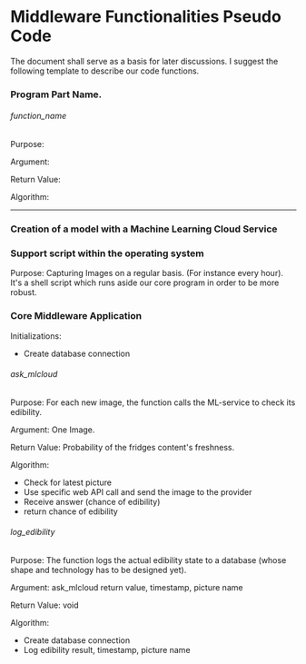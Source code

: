 # Middleware Functionalities Pseudo Code
The document shall serve as a basis for later discussions. I suggest the following template to describe our code functions.

### Program Part Name.

###### function_name
Purpose:

Argument:

Return Value:

Algorithm:

----------------------------------

### Creation of a model with a Machine Learning Cloud Service

### Support script within the operating system

Purpose: Capturing Images on a regular basis. (For instance every hour). It's a shell script which runs aside our core program in order to be more robust.

### Core Middleware Application

Initializations:
+ Create database connection

###### ask_mlcloud
Purpose: For each new image, the function calls the ML-service to check its edibility.

Argument: One Image.

Return Value: Probability of the fridges content's freshness.

Algorithm:
+ Check for latest picture
+ Use specific web API call and send the image to the provider
+ Receive answer (chance of edibility) 
+ return chance of edibility

###### log_edibility
Purpose: The function logs the actual edibility state to a database (whose shape and technology has to be designed yet).

Argument: ask_mlcloud return value, timestamp, picture name

Return Value: void

Algorithm:
+ Create database connection
+ Log edibility result, timestamp, picture name
